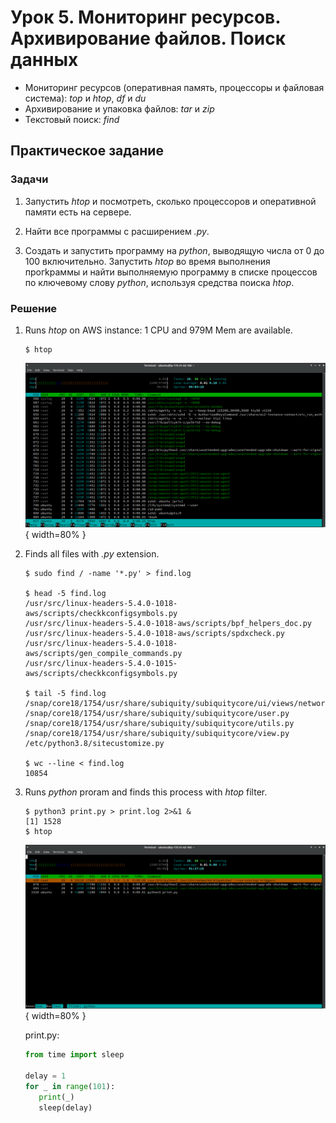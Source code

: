 # Урок 5. Мониторинг ресурсов. Архивирование файлов. Поиск данных

- Мониторинг ресурсов
(оперативная память, процессоры и файловая система):
*top* и *htop*, *df* и *du*
- Архивирование и упаковка файлов: *tar* и *zip*
- Текстовый поиск: *find*

## Практическое задание

### Задачи

1. Запустить *htop* и посмотреть,
сколько процессоров и оперативной памяти есть на сервере.

2. Найти все программы с расширением *.py*.

3. Создать и запустить программу на *python*,
выводящую числа от 0 до 100 включительно.
Запустить *htop* во время выполнения прогkраммы
и найти выполняемую программу в списке процессов по ключевому слову *python*,
используя средства поиска *htop*.


### Решение

1. Runs *htop* on AWS instance: 1 CPU and 979M Mem are available.

    ```
    $ htop
    ```

    ![](./htop_1.jpg){ width=80% }

2. Finds all files with *.py* extension.

    ```
    $ sudo find / -name '*.py' > find.log

    $ head -5 find.log
    /usr/src/linux-headers-5.4.0-1018-aws/scripts/checkkconfigsymbols.py
    /usr/src/linux-headers-5.4.0-1018-aws/scripts/bpf_helpers_doc.py
    /usr/src/linux-headers-5.4.0-1018-aws/scripts/spdxcheck.py
    /usr/src/linux-headers-5.4.0-1018-aws/scripts/gen_compile_commands.py
    /usr/src/linux-headers-5.4.0-1015-aws/scripts/checkkconfigsymbols.py

    $ tail -5 find.log
    /snap/core18/1754/usr/share/subiquity/subiquitycore/ui/views/network_default_route.py
    /snap/core18/1754/usr/share/subiquity/subiquitycore/user.py
    /snap/core18/1754/usr/share/subiquity/subiquitycore/utils.py
    /snap/core18/1754/usr/share/subiquity/subiquitycore/view.py
    /etc/python3.8/sitecustomize.py

    $ wc --line < find.log
    10854   
    ```

3. Runs *python* proram and finds this process with *htop* filter.

    ```
    $ python3 print.py > print.log 2>&1 &
    [1] 1528
    $ htop
    ```

    ![](./htop_2.jpg){ width=80% }

   print.py:

    ```python
    from time import sleep

    delay = 1
    for _ in range(101):
       print(_)
       sleep(delay)

    ```
